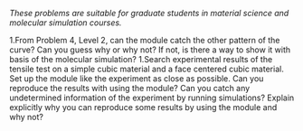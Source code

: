 

*These problems are suitable for graduate students in material science and molecular simulation courses.*

1.From Problem 4, Level 2, can the module catch the other pattern of the curve? Can you guess why or why not? If not, is there a way to show it with basis of the molecular simulation?
1.Search experimental results of the tensile test on a simple cubic material and a face centered cubic material. Set up the module like the experiment as close as possible. Can you reproduce the results with using the module? Can you catch any undetermined information of the experiment by running simulations? Explain explicitly why you can reproduce some results by using the module and why not?